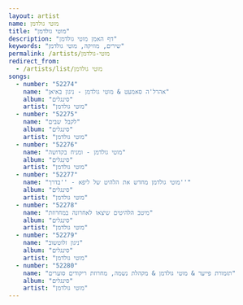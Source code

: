 ```yaml
---
layout: artist
name: מוטי גולדמן
title: "מוטי גולדמן"
description: "דף האמן מוטי גולדמן"
keywords: "שירים, מוזיקה, מוטי גולדמן"
permalink: /artists/מוטי-גולדמן
redirect_from:
  - /artists/list/מוטי גולדמן
songs:
  - number: "52274"
    name: "אהרל'ה סאמעט & מוטי גולדמן - ניגון באיאן"
    album: "סינגלים"
    artist: "מוטי גולדמן"
  - number: "52275"
    name: "לקבל שבים"
    album: "סינגלים"
    artist: "מוטי גולדמן"
  - number: "52276"
    name: "מוטי גולדמן - ומניח בקדושה"
    album: "סינגלים"
    artist: "מוטי גולדמן"
  - number: "52277"
    name: "מוטי גולדמן מחדש את הלהיט של ליפא - ''בדרך''"
    album: "סינגלים"
    artist: "מוטי גולדמן"
  - number: "52278"
    name: "מיטב הלהיטים שיצאו לאחרונה במחרוזת"
    album: "סינגלים"
    artist: "מוטי גולדמן"
  - number: "52279"
    name: "ניגון זלוטשוב"
    album: "סינגלים"
    artist: "מוטי גולדמן"
  - number: "52280"
    name: "תזמורת פייער & מוטי גולדמן & מקהלת נשמה, מחרוזת ריקודים סוערים"
    album: "סינגלים"
    artist: "מוטי גולדמן"
---
```


